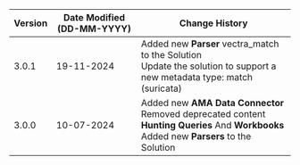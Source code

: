 | **Version** | **Date Modified (DD-MM-YYYY)** | **Change History**                                                             |
|-------------|--------------------------------|--------------------------------------------------------------------------------|
| 3.0.1       | 19-11-2024                     |Added new **Parser** vectra_match to the Solution </br>Update the solution to support a new metadata type: match (suricata)| 
| 3.0.0       | 10-07-2024                     | Added new **AMA Data Connector**</br> Removed deprecated content **Hunting Queries** And **Workbooks**</br> Added new **Parsers** to the Solution   | 